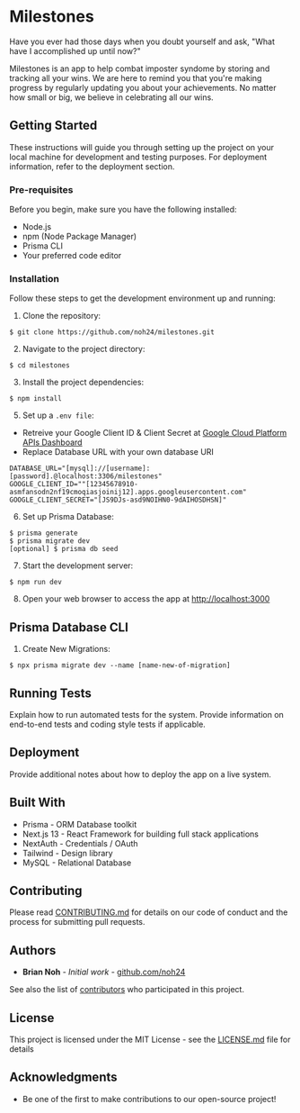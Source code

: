 #  Milestones
Have you ever had those days when you doubt yourself and ask, "What have I accomplished up until now?"

Milestones is an app to help combat imposter syndome by storing and tracking all your wins. We are here to remind you that you're making progress by regularly updating you about your achievements. No matter how small or big, we believe in celebrating all our wins.

## Getting Started
These instructions will guide you through setting up the project on your local machine for development and testing purposes. For deployment information, refer to the deployment section.

### Pre-requisites
Before you begin, make sure you have the following installed:

* Node.js
* npm (Node Package Manager)
* Prisma CLI
* Your preferred code editor

### Installation

Follow these steps to get the development environment up and running:

1. Clone the repository:
```
$ git clone https://github.com/noh24/milestones.git
```
2. Navigate to the project directory:
```
$ cd milestones
```
3. Install the project dependencies:
```
$ npm install
```
5. Set up a `.env file`:
* Retreive your Google Client ID & Client Secret at [Google Cloud Platform APIs Dashboard](https://console.cloud.google.com/apis/dashboard)
* Replace Database URL with your own database URI
```
DATABASE_URL="[mysql]://[username]:[password].@localhost:3306/milestones"
GOOGLE_CLIENT_ID=""[12345678910-asmfansodn2nf19cmoqiasjoinij12].apps.googleusercontent.com"
GOOGLE_CLIENT_SECRET="[JS9DJs-asd9NOIHN0-9dAIHOSDHSN]"
```
6. Set up Prisma Database:
```
$ prisma generate
$ prisma migrate dev
[optional] $ prisma db seed
```
7. Start the development server:
```
$ npm run dev
```
8. Open your web browser to access the app at [http://localhost:3000](http://localhost:3000)

## Prisma Database CLI
1. Create New Migrations:
```
$ npx prisma migrate dev --name [name-new-of-migration]
```
## Running Tests

Explain how to run automated tests for the system. Provide information on end-to-end tests and coding style tests if applicable.

## Deployment

Provide additional notes about how to deploy the app on a live system.

## Built With

* Prisma - ORM Database toolkit
* Next.js 13 - React Framework for building full stack applications
* NextAuth - Credentials / OAuth
* Tailwind - Design library
* MySQL - Relational Database

## Contributing

Please read [CONTRIBUTING.md](CONTRIBUTING.md) for details on our code of conduct and the process for submitting pull requests.

## Authors

* **Brian Noh** - *Initial work* - [github.com/noh24](https://github.com/noh24)

See also the list of [contributors](https://github.com/your/project/contributors) who participated in this project.

## License

This project is licensed under the MIT License - see the [LICENSE.md](LICENSE.md) file for details

## Acknowledgments

* Be one of the first to make contributions to our open-source project!
